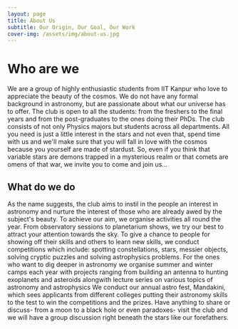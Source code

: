 ```yaml
---
layout: page
title: About Us
subtitle: Our Origin, Our Goal, Our Work
cover-img: /assets/img/about-us.jpg
---
```


# Who are we
We are a group of highly enthusiastic students from IIT Kanpur who love to appreciate the beauty of the cosmos. We do not have any formal background in astronomy, but are passionate about what our universe has to offer. The club is open to all the students: from the freshers to the final years and from the post-graduates to the ones doing their PhDs. The club consists of not only Physics majors but students across all departments. All you need is just a little interest in the stars and not even that, spend time with us and we'll make sure that you will fall in love with the cosmos because you yourself are made of stardust. So, even if you think that variable stars are demons trapped in a mysterious realm or that comets are omens of that war, we invite you to come and join us...

## What do we do

As the name suggests, the club aims to instil in the people an interest in astronomy and nurture the interest of those who are already awed by the subject's beauty. To achieve our aim, we organise activities all round the year. From observatory sessions to planetarium shows, we try our best to attract your attention towards the sky. To give a chance to people for showing off their skills and others to learn new skills, we conduct competitions which include: spotting constellations, stars, messier objects, solving cryptic puzzles and solving astrophysics problems. For the ones who want to dig deeper in astronomy we organise summer and winter camps each year with projects ranging from building an antenna to hunting exoplanets and asteroids alongwith lecture series on various topics of astronomy and astrophysics We conduct our annual astro fest, Mandakini, which sees applicants from different colleges putting their astronomy skills to the test to win the competitions and the prizes. Have anything to share or discuss- from a moon to a black hole or even paradoxes- visit the club and we will have a group discussion right beneath the stars like our forefathers.
